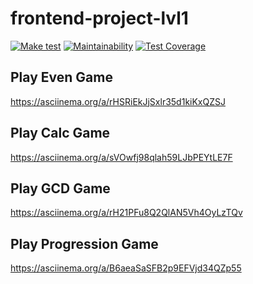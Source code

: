 # frontend-project-lvl1

[![Make test](https://github.com/ildariq/frontend-project-lvl1/workflows/Make%20test/badge.svg)](https://github.com/ildariq/frontend-project-lvl1/actions)
[![Maintainability](https://api.codeclimate.com/v1/badges/a99a88d28ad37a79dbf6/maintainability)](https://codeclimate.com/github/codeclimate/codeclimate/maintainability)
[![Test Coverage](https://api.codeclimate.com/v1/badges/a99a88d28ad37a79dbf6/test_coverage)](https://codeclimate.com/github/codeclimate/codeclimate/test_coverage)

## Play Even Game
https://asciinema.org/a/rHSRiEkJjSxlr35d1kiKxQZSJ

## Play Calc Game
https://asciinema.org/a/sVOwfj98qlah59LJbPEYtLE7F

## Play GCD Game
https://asciinema.org/a/rH21PFu8Q2QlAN5Vh4OyLzTQv

## Play Progression Game
https://asciinema.org/a/B6aeaSaSFB2p9EFVjd34QZp55